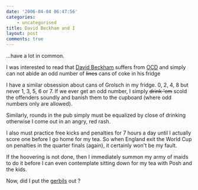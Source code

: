 ```yaml
---
date: '2006-04-04 06:47:56'
categories:
    - uncategorised
title: David Beckham and I
layout: post
comments: true
---
```

...have a lot in common.

I was interested to read that [David
Beckham](http://www.ocdcentre.com/pages/articles.htm) suffers from
[OCD](http://en.wikipedia.org/wiki/OCD) and simply can not abide an odd
number of ~~lines~~ cans of coke in his fridge

I have a similar obsession about cans of Grolsch in my fridge. 0, 2, 4,
8 but never 1, 3, 5, 6 or 7. If we ever get an odd number, I simply
~~drink 'em~~ scold the offenders soundly and banish them to the
cupboard (where odd numbers only are allowed).

Similarly, rounds in the pub simply must be equalized by close of
drinking otherwise I come out in an angry, red rash.

I also must practice free kicks and penalties for 7 hours a day until I
actually score one before I go home for my tea. So when England exit the
World Cup on penalties in the quarter finals (again), it certainly won't
be my fault.

If the hoovering is not done, then I immediately summon my army of maids
to do it before I can even contemplate sitting down for my tea with Posh
and the kids.

Now, did I put the
[gerbils](http://www.nbrightside.com/blog/2006/03/21/a-narrow-escape/)
out ?
